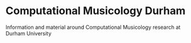 # Computational Musicology Durham
Information and material around Computational Musicology research at Durham University
